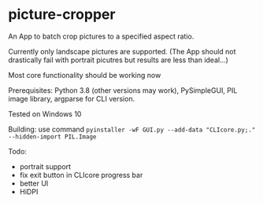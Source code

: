 # picture-cropper
An App to batch crop pictures to a specified aspect ratio.

Currently only landscape pictures are supported. (The App should not drastically fail with portrait picutres but results are less than ideal...)

Most core functionality should be working now

Prerequisites: Python 3.8 (other versions may work), PySimpleGUI, PIL image library, argparse for CLI version.

Tested on Windows 10

Building: use command `pyinstaller -wF GUI.py --add-data "CLIcore.py;." --hidden-import PIL.Image`

Todo:
 - portrait support
 - fix exit button in CLIcore progress bar
 - better UI
 - HiDPI
